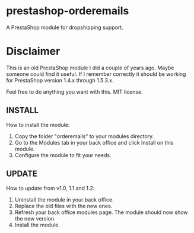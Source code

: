 prestashop-orderemails
======================

A PrestaShop module for dropshipping support.

# Disclaimer
This is an old PrestaShop module I did a couple of years ago. Maybe someone could find it useful. If I remember correctly it should be working for PrestaShop version 1.4.x through 1.5.3.x.

Feel free to do anything you want with this. MIT license.

## INSTALL
How to install the module:

1. Copy the folder "orderemails" to your modules directory.
2. Go to the Modules tab in your back office and click Install on this module.
3. Configure the module to fit your needs.

## UPDATE
How to update from v1.0, 1.1 and 1.2:

1. Uninstall the module in your back office.
2. Replace the old files with the new ones.
3. Refresh your back office modules page. The module should now show the new version.
4. Install the module.

